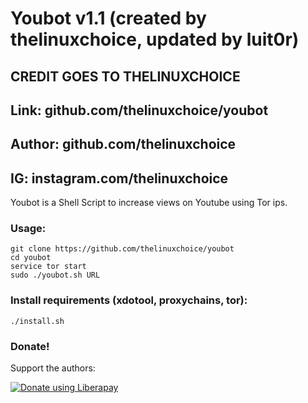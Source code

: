 # Youbot v1.1 (created by thelinuxchoice, updated by luit0r)
## CREDIT GOES TO THELINUXCHOICE
## Link: github.com/thelinuxchoice/youbot
## Author: github.com/thelinuxchoice
## IG: instagram.com/thelinuxchoice

Youbot is a Shell Script to increase views on Youtube using Tor ips.

### Usage:
```
git clone https://github.com/thelinuxchoice/youbot
cd youbot
service tor start
sudo ./youbot.sh URL
```

### Install requirements (xdotool, proxychains, tor):

```
./install.sh
```


### Donate!
Support the authors:

<noscript><a href="https://liberapay.com/thelinuxchoice/donate"><img alt="Donate using Liberapay" src="https://liberapay.com/assets/widgets/donate.svg"></a></noscript>
